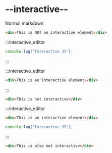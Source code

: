 # --interactive--

Normal markdown

```html
<div>This is NOT an interactive element</div>
```

:::interactive_editor

```js
console.log('Interactive JS');
```

:::

:::interactive_editor

```html
<div>This is an interactive element</div>
```

:::

```html
<div>This is not interactive</div>
```

:::interactive_editor

```html
<div>This is an interactive element</div>
```

```js
console.log('Interactive JS');
```

:::

```html
<div>This is also not interactive</div>
```
